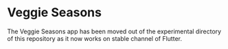 # Veggie Seasons

The Veggie Seasons app has been moved out of the experimental
directory of this repository as it now works on stable channel of Flutter.
